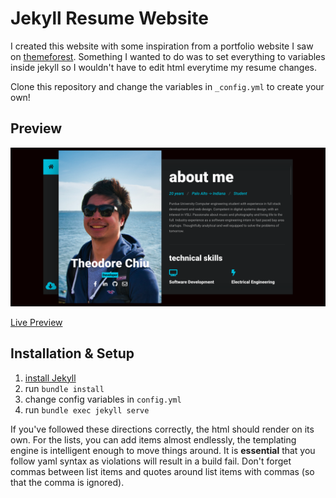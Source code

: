 # Jekyll Resume Website

I created this website with some inspiration from a portfolio website I saw on [themeforest](https://themeforest.net/user/truethemes/portfolio).
Something I wanted to do was to set everything to variables inside 
jekyll so I wouldn't have to edit html everytime my resume changes. 

Clone this repository and change the variables in `_config.yml` to create your own!

## Preview

![Preview](preview.png "Preview")

[Live Preview](https://theochiu.github.io/resume-site/michael/index.html)

## Installation & Setup
 1. [install Jekyll](https://jekyllrb.com/docs/installation/)
 2. run `bundle install` 
 3. change config variables in `config.yml`
 4. run `bundle exec jekyll serve`

If you've followed these directions correctly, the html should render on its own. For the lists, you can add items
almost endlessly, the templating engine is intelligent enough to move things around. It is __essential__ that you 
follow yaml syntax as violations will result in a build fail. Don't forget commas between list items and quotes around
list items with commas (so that the comma is ignored). 
